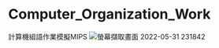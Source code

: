 # Computer_Organization_Work
計算機組語作業模擬MIPS
![螢幕擷取畫面 2022-05-31 231842](https://user-images.githubusercontent.com/105042335/171209319-b26bd2d4-7e29-402d-bd6b-7dfd74fa77ca.png)
